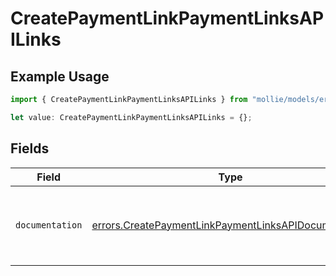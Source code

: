 # CreatePaymentLinkPaymentLinksAPILinks

## Example Usage

```typescript
import { CreatePaymentLinkPaymentLinksAPILinks } from "mollie/models/errors";

let value: CreatePaymentLinkPaymentLinksAPILinks = {};
```

## Fields

| Field                                                                                                                        | Type                                                                                                                         | Required                                                                                                                     | Description                                                                                                                  |
| ---------------------------------------------------------------------------------------------------------------------------- | ---------------------------------------------------------------------------------------------------------------------------- | ---------------------------------------------------------------------------------------------------------------------------- | ---------------------------------------------------------------------------------------------------------------------------- |
| `documentation`                                                                                                              | [errors.CreatePaymentLinkPaymentLinksAPIDocumentation](../../models/errors/createpaymentlinkpaymentlinksapidocumentation.md) | :heavy_minus_sign:                                                                                                           | The URL to the generic Mollie API error handling guide.                                                                      |